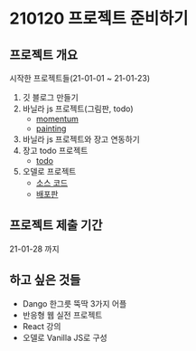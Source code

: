 # 210120 프로젝트 준비하기

## 프로젝트 개요

시작한 프로젝트들(21-01-01 ~ 21-01-23)

1. 깃 블로그 만들기
2. 바닐라 js 프로젝트(그림판, todo)
   - [momentum](https://github.com/wansang93/Web/blob/master/Nomad%20Coder/%EB%B0%94%EB%8B%90%EB%9D%BC%20%EC%9E%90%EB%B0%94%EC%8A%A4%ED%81%AC%EB%A6%BD%ED%8A%B8/README.md)
   - [painting](https://github.com/wansang93/Web/blob/master/Nomad%20Coder/%EB%B0%94%EB%8B%90%EB%9D%BC%20%EC%9E%90%EB%B0%94%EC%8A%A4%ED%81%AC%EB%A6%BD%ED%8A%B82/README.md)
3. 바닐라 js 프로젝트와 장고 연동하기
4. 장고 todo 프로젝트
   - [todo](https://github.com/wansang93/Cloud_multicampus/tree/master/part01-web/day10~_Django_todo/todo_list)
5. 오델로 프로젝트
   - [소스 코드](https://github.com/wansang93/Reversi)
   - [배포판](https://wansang93.herokuapp.com/)

## 프로젝트 제출 기간

21-01-28 까지

## 하고 싶은 것들

- Dango 한그릇 뚝딱 3가지 어플
- 반응형 웹 실전 프로젝트
- React 강의
- 오델로 Vanilla JS로 구성
